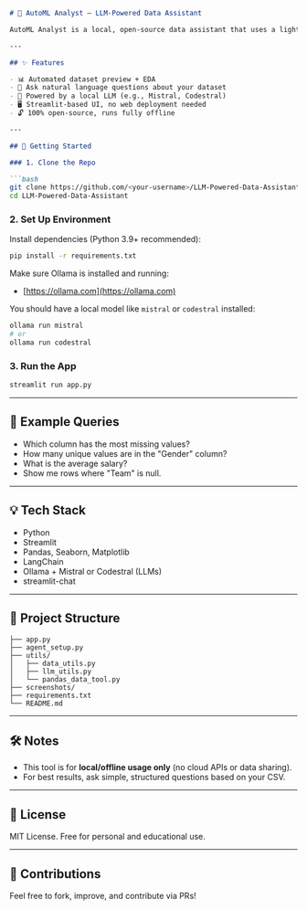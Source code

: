 ````markdown
# 🤖 AutoML Analyst – LLM-Powered Data Assistant

AutoML Analyst is a local, open-source data assistant that uses a lightweight LLM (like Mistral via Ollama or Codestral) to help you explore and understand CSV datasets. Upload your data, run automated EDA, and chat with your dataset in plain English — all from a clean Streamlit UI.

---

## ✨ Features

- 📊 Automated dataset preview + EDA
- 💬 Ask natural language questions about your dataset
- 🧠 Powered by a local LLM (e.g., Mistral, Codestral)
- 🖥️ Streamlit-based UI, no web deployment needed
- 🔓 100% open-source, runs fully offline

---

## 🚀 Getting Started

### 1. Clone the Repo

```bash
git clone https://github.com/<your-username>/LLM-Powered-Data-Assistant.git
cd LLM-Powered-Data-Assistant
````

### 2. Set Up Environment

Install dependencies (Python 3.9+ recommended):

```bash
pip install -r requirements.txt
```

Make sure Ollama is installed and running:

* [https://ollama.com](https://ollama.com)

You should have a local model like `mistral` or `codestral` installed:

```bash
ollama run mistral
# or
ollama run codestral
```

### 3. Run the App

```bash
streamlit run app.py
```

---

## 🧠 Example Queries

* Which column has the most missing values?
* How many unique values are in the "Gender" column?
* What is the average salary?
* Show me rows where "Team" is null.

---

## 💡 Tech Stack

* Python
* Streamlit
* Pandas, Seaborn, Matplotlib
* LangChain
* Ollama + Mistral or Codestral (LLMs)
* streamlit-chat

---

## 📁 Project Structure

```
├── app.py
├── agent_setup.py
├── utils/
│   ├── data_utils.py
│   ├── llm_utils.py
│   └── pandas_data_tool.py
├── screenshots/
├── requirements.txt
└── README.md
```

---

## 🛠️ Notes

* This tool is for **local/offline usage only** (no cloud APIs or data sharing).
* For best results, ask simple, structured questions based on your CSV.

---

## 🧪 License

MIT License. Free for personal and educational use.

---

## 🙌 Contributions

Feel free to fork, improve, and contribute via PRs!

```
